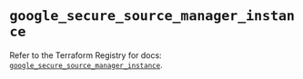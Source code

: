 # `google_secure_source_manager_instance`

Refer to the Terraform Registry for docs: [`google_secure_source_manager_instance`](https://registry.terraform.io/providers/hashicorp/google/5.45.2/docs/resources/secure_source_manager_instance).
